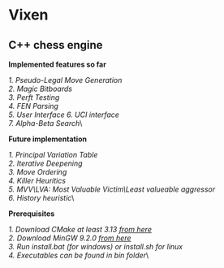 # Vixen
## C++ chess engine


**Implemented features so far**

_1. Pseudo-Legal Move Generation_\
_2. Magic Bitboards_\
_3. Perft Testing_\
_4. FEN Parsing_\
_5. User Interface_
_6. UCI interface_\
_7. Alpha-Beta Search_\

**Future implementation**

_1. Principal Variation Table_\
_2. Iterative Deepening_\
_3. Move Ordering_\
_4. Killer Heuritics_\
_5. MVV\LVA: Most Valuable Victim\Least valueable aggressor_\
_6. History heuristic_\

**Prerequisites**

_1. Download CMake at least 3.13 [from here](https://cmake.org/download/)_\
_2. Download MinGW 9.2.0 [from here](https://www.msys2.org/)_\
_3. Run install.bat (for windows) or install.sh for linux_\
_4. Executables can be found in bin folder_\
